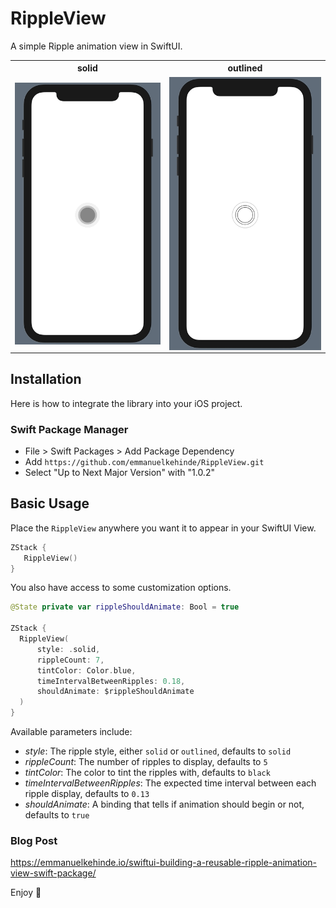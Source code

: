 # RippleView

A simple Ripple animation view in SwiftUI.


<table>
<tr>
<th> solid </th>
<th> outlined </th>
</tr>
<tr>
<td>

<img src=https://raw.githubusercontent.com/emmanuelkehinde/RippleView/main/Media/solid.gif width=400 align="center" />

</td>
<td>

<img src=https://raw.githubusercontent.com/emmanuelkehinde/RippleView/main/Media/outlined.gif width=400 align="center" />

</td>
</tr>
</table>

## Installation

Here is how to integrate the library into your iOS project.

### Swift Package Manager

- File > Swift Packages > Add Package Dependency
- Add `https://github.com/emmanuelkehinde/RippleView.git`
- Select "Up to Next Major Version" with "1.0.2"

## Basic Usage

Place the `RippleView` anywhere you want it to appear in your SwiftUI View.

```swift
ZStack {
   RippleView()
}
```

You also have access to some customization options.

```swift
@State private var rippleShouldAnimate: Bool = true

ZStack {
  RippleView(
      style: .solid,
      rippleCount: 7,
      tintColor: Color.blue,
      timeIntervalBetweenRipples: 0.18,
      shouldAnimate: $rippleShouldAnimate
  )
}
```

Available parameters include:

- *style*: The ripple style, either `solid` or `outlined`, defaults to `solid`
- *rippleCount*: The number of ripples to display, defaults to `5`
- *tintColor*: The color to tint the ripples with, defaults to `black`
- *timeIntervalBetweenRipples*: The expected time interval between each ripple display, defaults to `0.13`
- *shouldAnimate*: A binding that tells if animation should begin or not, defaults to `true`

### Blog Post
https://emmanuelkehinde.io/swiftui-building-a-reusable-ripple-animation-view-swift-package/

Enjoy 🚀

